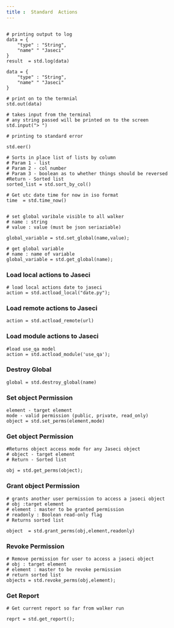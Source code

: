 ```yaml
---
title :  Standard  Actions
---
```


```jac 

# printing output to log
data = {
    "type" : "String",
    "name" " "Jaseci"
}
result  = std.log(data)

```
```jac 
data = {
    "type" : "String",
    "name" " "Jaseci"
}

# print on to the termnial
std.out(data)

```

```jac 
# takes input from the terminal 
# any string passed will be printed on to the screen
std.input("> ")
```
```jac 
# printing to standard error

std.eer()

```

```jac 
# Sorts in place list of lists by column
# Param 1 - list
# Param 2 - col number
# Param 3 - boolean as to whether things should be reversed
#Return - Sorted list
sorted_list = std.sort_by_col()

```

```jac 
# Get utc date time for now in iso format
time  = std.time_now()

```

```jac 

# set global varibale visible to all walker
# name : string
# value : value (must be json seriaziable)

global_variable = std.set_global(name,value);

```

```jac 
# get global variable
# name : name of variable
global_variable = std.get_global(name);

```
### Load local actions to Jaseci
```jac 
# load local actions date to jaseci
action = std.actload_local("date.py");

```

### Load remote actions to Jaseci
```jac
action = std.actload_remote(url)

```
### Load module actions to Jaseci
```jac
#load use_qa model
action = std.actload_module('use_qa');
```
### Destroy Global
```jac 
global = std.destroy_global(name)
```

### Set object Permission
```jac 
element - target element
mode - valid permission (public, private, read_only)
object = std.set_perms(element,mode)
```

### Get object Permission

```jac
#Returns object access mode for any Jaseci object
# object - target element
# Return - Sorted list

obj = std.get_perms(object);
```

###  Grant object Permission

```jac
# grants another user permission to access a jaseci object
# obj :target element
# element : master to be granted permission
# readonly : Boolean read-only flag
# Returns sorted list

object  = std.grant_perms(obj,element,readonly)
```
### Revoke Permission
```jac 
# Remove permission for user to access a jaseci object
# obj : target element
# element : master to be revoke permission
# return sorted list
objects = std.revoke_perms(obj,element);
```

### Get Report
```jac 
# Get current report so far from walker run

reprt = std.get_report();

```

